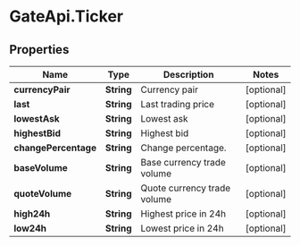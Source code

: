 # GateApi.Ticker

## Properties
Name | Type | Description | Notes
------------ | ------------- | ------------- | -------------
**currencyPair** | **String** | Currency pair | [optional] 
**last** | **String** | Last trading price | [optional] 
**lowestAsk** | **String** | Lowest ask | [optional] 
**highestBid** | **String** | Highest bid | [optional] 
**changePercentage** | **String** | Change percentage. | [optional] 
**baseVolume** | **String** | Base currency trade volume | [optional] 
**quoteVolume** | **String** | Quote currency trade volume | [optional] 
**high24h** | **String** | Highest price in 24h | [optional] 
**low24h** | **String** | Lowest price in 24h | [optional] 


